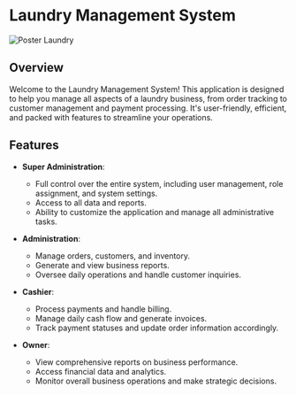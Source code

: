 # Laundry Management System

![Poster Laundry](https://github.com/Crossquin12/Laundry/assets/145148038/e50539d6-6fdd-4aae-a93c-a0bec3bf0427)

## Overview

Welcome to the Laundry Management System! This application is designed to help you manage all aspects of a laundry business, from order tracking to customer management and payment processing. It's user-friendly, efficient, and packed with features to streamline your operations.

## Features

- **Super Administration**: 
  - Full control over the entire system, including user management, role assignment, and system settings.
  - Access to all data and reports.
  - Ability to customize the application and manage all administrative tasks.

- **Administration**: 
  - Manage orders, customers, and inventory.
  - Generate and view business reports.
  - Oversee daily operations and handle customer inquiries.

- **Cashier**: 
  - Process payments and handle billing.
  - Manage daily cash flow and generate invoices.
  - Track payment statuses and update order information accordingly.

- **Owner**: 
  - View comprehensive reports on business performance.
  - Access financial data and analytics.
  - Monitor overall business operations and make strategic decisions.
